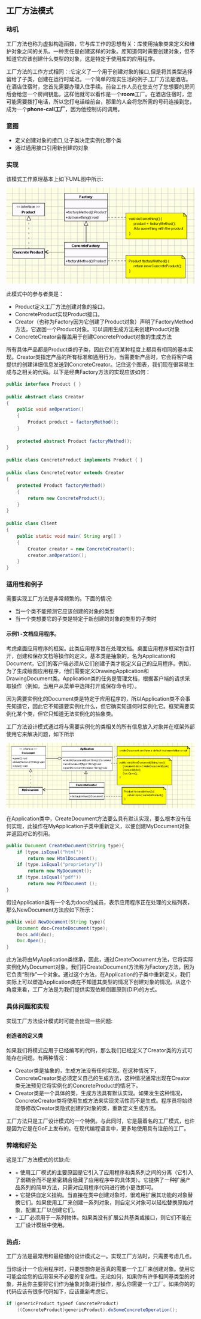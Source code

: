 ## 工厂方法模式
[^_^]: ## Factory Method Pattern 

### 动机
[^_^]: ### Motivation

工厂方法也称为虚拟构造函数，它与库工作的思想有关：库使用抽象类来定义和维护对象之间的关系。一种责任是创建这样的对象。库知道何时需要创建对象，但不知道它应该创建什么类型的对象，这是特定于使用库的应用程序。
[^_^]: Also known as Virtual Constructor, the Factory Method is related to the idea on which libraries work: a library uses abstract classes for defining and maintaining relations between objects. One type of responsibility is creating such objects. The library knows when an object needs to be created, but not what kind of object it should create, this being specific to the application using the library.

工厂方法的工作方式相同：:它定义了一个用于创建对象的接口,但是将其类型选择留给了子类，创建在运行时延迟。一个简单的现实生活的例子,工厂方法是酒店。在酒店住宿时，您首先需要办理入住手续。前台工作人员在您支付了您想要的房间后会给您一个房间钥匙，这样他就可以看作是一个**room**工厂。在酒店住宿时，您可能需要拨打电话，所以您打电话给前台，那里的人会将您所需的号码连接到您，成为一个**phone-call工厂**，因为他控制访问调用。
[^_^]: The Factory method works just the same way: it defines an interface for creating an object, but leaves the choice of its type to the subclasses, creation being deferred at run-time. A simple real life example of the Factory Method is the hotel. When staying in a hotel you first have to check in. The person working at the front desk will give you a key to your room after you've paid for the room you want and this way he can be looked at as a �room� factory. While staying at the hotel, you might need to make a phone call, so you call the front desk and the person there will connect you with the number you need, becoming a �phone-call� factory, because he controls the access to calls, too.

### 意图
[^_^]: ### Intent
[^_^]: Defines an interface for creating objects, but let subclasses to decide which class to instantiate
[^_^]: Refers to the newly created object through a common interface

* 定义创建对象的接口,让子类决定实例化哪个类
* 通过通用接口引用新创建的对象

### 实现
[^_^]: ### Implementation

该模式工作原理基本上如下UML图中所示:
[^_^]: The pattern basically works as shown below, in the UML diagram:

![工厂方法实现——UML类图](imgaes/factory%20method%20implementation%20-%20uml%20class%20diagram.gif)
[^_^]: Factory Method Implementation - UML Class Diagram 

此模式中的参与者类是：
[^_^]: The participants classes in this pattern are:
[^_^]: Product defines the interface for objects the factory method creates.
[^_^]: ConcreteProduct implements the Product interface.
[^_^]: Creator(also refered as Factory because it creates the Product objects) declares the method FactoryMethod, which returns a Product object. May call the generating method for creating Product objects
[^_^]: ConcreteCreator overrides the generating method for creating ConcreteProduct objects

* Product定义工厂方法创建对象的接口。
* ConcreteProduct实现Product接口。
* Creator（也称为Factory因为它创建了Product对象）声明了FactoryMethod方法，它返回一个Product对象。可以调用生成方法来创建Product对象
* ConcreteCreator会覆盖用于创建ConcreteProduct对象的生成方法

所有具体产品都是Product类的子类，因此它们在某种程度上都具有相同的基本实现。Creator类指定产品的所有标准和通用行为，当需要新产品时，它会将客户端提供的创建详细信息发送到ConcreteCreator。记住这个图表，我们现在很容易生成与之相关的代码。以下是经典Factory方法的实现应该如何：
[^_^]: All concrete products are subclasses of the Product class, so all of them have the same basic implementation, at some extent. The Creator class specifies all standard and generic behavior of the products and when a new product is needed, it sends the creation details that are supplied by the client to the ConcreteCreator. Having this diagram in mind, it is easy for us now to produce the code related to it. Here is how the implementation of the classic Factory method should look:

```java
public interface Product { }

public abstract class Creator 
{
	public void anOperation() 
	{
		Product product = factoryMethod();
	}
	
	protected abstract Product factoryMethod();
}

public class ConcreteProduct implements Product { }

public class ConcreteCreator extends Creator 
{
	protected Product factoryMethod() 
	{
		return new ConcreteProduct();
	}
}

public class Client 
{
	public static void main( String arg[] ) 
	{
		Creator creator = new ConcreteCreator();
		creator.anOperation();
	}
}
```

### 适用性和例子
[^_^]: ### Applicability & Examples
[^_^]: The need for implementing the Factory Method is very frequent. The cases are the ones below:
[^_^]: when a class can't anticipate the type of the objects it is supposed to create
[^_^]: when a class wants its subclasses to be the ones to specific the type of a newly created object

需要实现工厂方法是非常频繁的。下面的情况:
* 当一个类不能预测它应该创建的对象的类型
* 当一个类想要它的子类是特定于新创建的对象的类型的子类时


#### 示例1 -文档应用程序。
[^_^]: #### Example 1 - Documents Application.

考虑桌面应用程序的框架。此类应用程序旨在处理文档。桌面应用程序框架包含打开，创建和保存文档等操作的定义。基本类是抽象的，名为Application和Document，它们的客户端必须从它们创建子类才能定义自己的应用程序。例如，为了生成绘图应用程序，他们需要定义DrawingApplication和DrawingDocument类。Application类的任务是管理文档，根据客户端的请求采取操作（例如，当用户从菜单中选择打开或保存命令时）。
[^_^]: Take into consideration a framework for desktop applications. Such applications are meant to work with documents. A framework for desktop applications contains definitions for operations such as opening, creating and saving a document. The basic classes are abstract ones, named Application and Document, their clients having to create subclasses from them in order to define their own applications. For generating a drawing application, for example, they need to define the DrawingApplication and DrawingDocument classes. The Application class has the task of managing the documents, taking action at the request of the client (for example, when the user selects the open or save command form the menu).

因为需要实例化的Document类是特定于应用程序的，所以Application类不会事先知道它，因此它不知道要实例化什么，但它确实知道何时实例化它。框架需要实例化某个类，但它只知道无法实例化的抽象类。
[^_^]: Because the Document class that needs to be instantiated is specific to the application, the Application class does not know it in advance, so it doesn't know what to instantiate, but it does know when to instantiate it. The framework needs to instantiate a certain class, but it only knows abstract classes that can't be instantiated.

工厂方法设计模式通过将与需要实例化的类相关的所有信息放入对象并在框架外部使用它来解决问题，如下所示
[^_^]: The Factory Method design pattern solves the problem by putting all the information related to the class that needs to be instantiated into an object and using them outside the framework, as you can see below

![工厂方法的例子——UML类图](imgaes/factory%20method%20example%20-%20uml%20class%20diagram.gif)
[^_^]: Factory Method Example - UML Class Diagram

在Application类中，CreateDocument方法要么具有默认实现，要么根本没有任何实现，此操作在MyApplication子类中重新定义，以便创建MyDocument对象并返回对它的引用。
[^_^]: In the Application class the CreateDocument method either has a default implementation or it doesn't have any implementation at all, this operation being redefined in the MyApplication subclass so that it creates a MyDocument object and returns a reference to it.

```java
public Document CreateDocument(String type){
	if (type.isEqual("html"))
		return new HtmlDocument();
	if (type.isEqual("proprietary"))
		return new MyDocument();
	if (type.isEqual("pdf"))
		return new PdfDocument ();
}
```

假设Application类有一个名为docs的成员，表示应用程序正在处理的文档列表，那么NewDocument方法应如下所示：
[^_^]: Assuming that the Application class has a member called docs that represents a list of documents being handled by the application, then the NewDocument method should look like this:

```java
public void NewDocument(String type){
	Document doc=CreateDocument(type);
	Docs.add(doc);
	Doc.Open();
}
```

此方法将由MyApplication类继承，因此，通过CreateDocument方法，它将实际实例化MyDocument对象。我们将CreateDocument方法称为Factory方法，因为它负责“制作”一个对象。通过这个方法，在Application的子类中重新定义，我们实际上可以塑造Application类在不知道其类型的情况下创建对象的情况。从这个角度来看，工厂方法是为我们提供实现依赖倒置原则(DIP)的方式。
[^_^]: This method will be inherited by the MyApplication class and, so, through the CreateDocument method, it will actually instantiate MyDocument objects. We will call the CreateDocument method a Factory Method because it is responsible with 'making' an object. Through this method, redefined in Application's subclasses, we can actually shape the situation in which the Application class creates objects without knowing their type. From this point of view the factory method is pattern which provides us a way to achieve the DIP principle.

### 具体问题和实现
[^_^]: ### Specific problems and implementation

实现工厂方法设计模式时可能会出现一些问题:
[^_^]: When implementing the Factory Method design pattern some issues may appear:


#### 创造者的定义类
[^_^]: #### Definition of Creator class

如果我们将模式应用于已经编写的代码，那么我们已经定义了Creator类的方式可能存在问题。有两种情况：
[^_^]: If we apply the pattern to an already written code there may be problems with the way we have the Creator class already defined. There are two cases:
[^_^]: Creator class is abstract and generating method does not have any implementation. In this case the ConcreteCreator classes must define their own generation method and this situation usually appears in the cases where the Creator class can't foresee what ConcreteProduct it will instantiate.
[^_^]: Creator class is a concrete class, the generating method having a default implementation. If this happens, the ConcreteCreator classes will use the generating method for flexibility rather than for generation. The programmer will always be able to modify the class of the objects that the Creator class implicitly creates, redefining the generation method.

* Creator类是抽象的，生成方法没有任何实现。在这种情况下，ConcreteCreator类必须定义自己的生成方法，这种情况通常出现在Creator类无法预见它将实例化的ConcreteProduct的情况下。
* Creator类是一个具体的类，生成方法具有默认实现。如果发生这种情况，ConcreteCreator类将使用生成方法来实现灵活性而不是生成。程序员将始终能够修改Creator类隐式创建的对象的类，重新定义生成方法。


工厂方法只是工厂设计模式的一个特例。与此同时，它是最着名的工厂模式，也许是因为它是在GoF上发布的。在现代编程语言中，更多地使用具有注册的工厂。
[^_^]: Factory method is just a particular case of the factory design pattern. In the same time it is the most known factory pattern, maybe because it was published in the GoF. In modern programming languages the factory with registration is more used.

### 弊端和好处
[^_^]: ### Drawbacks and Benefits

这是工厂方法模式的优缺点:
[^_^]: Here are the benefits and drawbacks of factory method pattern:
[^_^]: The main reason for which the factory pattern is used is that it introduces a separation between the application and a family of classes (it introduces weak coupling instead of tight coupling hiding concrete classes from the application). It provides a simple way of extending the family of products with minor changes in application code.
[^_^]: It provides customization hooks. When the objects are created directly inside the class it's hard to replace them by objects which extend their functionality. If a factory is used instead to create a family of objects the customized objects can easily replace the original objects, configuring the factory to create them.
[^_^]: The factory has to be used for a family of objects. If the classes doesn't extend common base class or interface they can not be used in a factory design template.

* \+ 使用工厂模式的主要原因是它引入了应用程序和类系列之间的分离（它引入了弱耦合而不是紧密耦合隐藏了应用程序中的具体类）。它提供了一种扩展产品系列的简单方法，只需对应用程序代码进行微小更改即可。
* \+ 它提供自定义挂钩。当直接在类中创建对象时，很难用扩展其功能的对象替换它们。如果使用工厂来创建一系列对象，则自定义对象可以轻松替换原始对象，配置工厂以创建它们。
* \- 工厂必须用于一系列物体。如果类没有扩展公共基类或接口，则它们不能在工厂设计模板中使用。


### 热点:
[^_^]: ### Hot Points:

工厂方法是最常用和最稳健的设计模式之一。实现工厂方法时，只需要考虑几点。
[^_^]: The factory method is one of the most used and one of the more robust design patterns. There are only few points which have to be considered when you implement a factory method.

当你设计一个应用程序时，只要想想你是否真的需要一个工厂来创建对象。使用它可能会给您的应用带来不必要的复杂性。无论如何，如果你有许多相同基类型的对象，并且你主要将它们作为抽象对象进行操作，那么你需要一个工厂。如果你的的代码应该有很多代码如下，应该重新考虑它。
[^_^]: When you design an application just think if you really need it a factory to create objects. Maybe using it will bring unnecessary complexity in your application. Anyway if you have many object of the same base type and you manipulate them mostly as abstract objects, then you need a factory. If you're code should have a lot of code like the following, reconsider it.

```java
if (genericProduct typeof ConcreteProduct)
	((ConcreteProduct)genericProduct).doSomeConcreteOperation();
```